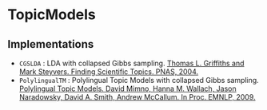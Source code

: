 # TopicModels

## Implementations

- `CGSLDA` : LDA with collapsed Gibbs sampling. [Thomas L. Griffiths and Mark Steyvers. Finding Scientific Topics. PNAS, 2004.](http://psiexp.ss.uci.edu/research/papers/sciencetopics.pdf)
- `PolylingualTM` : Polylingual Topic Models with collapsed Gibbs sampling. [Polylingual Topic Models. David Mimno, Hanna M. Wallach, Jason Naradowsky, David A. Smith, Andrew McCallum. In Proc. EMNLP, 2009.](http://dirichlet.net/pdf/mimno09polylingual.pdf)
